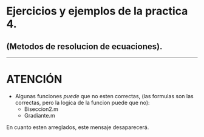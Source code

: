 # Ejercicios y ejemplos de la practica 4.
## (Metodos de resolucion de ecuaciones).
--------------------
# ATENCIÓN

- Algunas funciones *puede* que no esten correctas, (las formulas son las correctas, pero la logica de la funcion puede que no):
  - Biseccion2.m
  - Gradiante.m
  
En cuanto esten arreglados, este mensaje desaparecerá.
